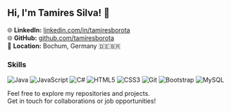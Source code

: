 ## Hi, I'm Tamires Silva! 👋

🌐 **LinkedIn:** [linkedin.com/in/tamiresborota](https://www.linkedin.com/in/tamiresborota)  
🌐 **GitHub:** [github.com/tamiresborota](https://github.com/tamiresborota)  
📍 **Location:** Bochum, Germany 🇩🇪🇧🇷  

### Skills
![Java](https://img.shields.io/badge/Java-007396?logo=java&logoColor=white)
![JavaScript](https://img.shields.io/badge/JavaScript-F7DF1E?logo=javascript&logoColor=black)
![C#](https://img.shields.io/badge/C%23-239120?logo=c-sharp&logoColor=white)
![HTML5](https://img.shields.io/badge/HTML5-E34F26?logo=html5&logoColor=white)
![CSS3](https://img.shields.io/badge/CSS3-1572B6?logo=css3&logoColor=white)
![Git](https://img.shields.io/badge/Git-F05032?logo=git&logoColor=white)
![Bootstrap](https://img.shields.io/badge/Bootstrap-7952B3?logo=bootstrap&logoColor=white)
![MySQL](https://img.shields.io/badge/MySQL-4479A1?logo=mysql&logoColor=white)  

Feel free to explore my repositories and projects.  
Get in touch for collaborations or job opportunities!  
